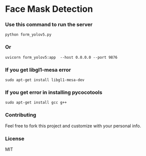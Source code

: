 # Face Mask Detection

### Use this command to run the server
```
python form_yolov5.py
```

### Or 
```
uvicorn form_yolov5:app  --host 0.0.0.0 --port 9876
``` 

### If you get libgl1-mesa error
```
sudo apt-get install libgl1-mesa-dev
```

### If you get error in installing pycocotools
```
sudo apt-get install gcc g++
```

### Contributing

Feel free to fork this project and customize with your personal info.

### License

MIT